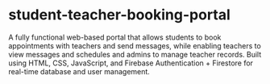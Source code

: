 # student-teacher-booking-portal
A fully functional web-based portal that allows students to book appointments with teachers and send messages, while enabling teachers to view messages and schedules and admins to manage teacher records. Built using HTML, CSS, JavaScript, and Firebase Authentication + Firestore for real-time database and user management.
